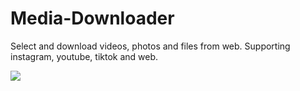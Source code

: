 # Media-Downloader
Select and download videos, photos and files from web. Supporting instagram, youtube, tiktok and web.

![](images/github-preview1.png)
